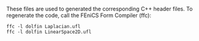 These files are used to generated the corresponding C++ header files.
To regenerate the code, call the FEniCS Form Compiler (ffc):

    ffc -l dolfin Laplacian.ufl
    ffc -l dolfin LinearSpace2D.ufl
